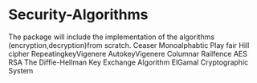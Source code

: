 # Security-Algorithms
The package will include the implementation of the algorithms (encryption,decryption)from scratch.
Ceaser
Monoalphabtic
Play fair
Hill cipher
RepeatingkeyVigenere
AutokeyVigenere
Columnar
Railfence
AES
RSA
The Diffie-Hellman Key Exchange Algorithm
ElGamal Cryptographic System

